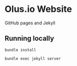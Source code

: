 # Olus.io Website

GitHub pages and Jekyll

## Running locally

[doc]: https://help.github.com/articles/setting-up-your-github-pages-site-locally-with-jekyll/

```
bundle install
```

```
bundle exec jekyll server
```

